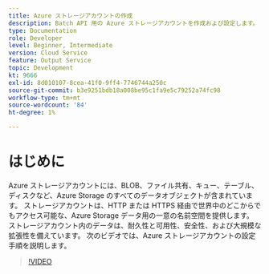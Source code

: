 ```yaml
---
title: Azure ストレージアカウントの作成
description: Batch API 用の Azure ストレージアカウントを作成および設定します。
type: Documentation
role: Developer
level: Beginner, Intermediate
version: Cloud Service
feature: Output Service
topic: Development
kt: 9666
exl-id: 8d010107-8cea-41f0-9ff4-7746744a250c
source-git-commit: b3e9251bdb18a008be95c1fa9e5c79252a74fc98
workflow-type: tm+mt
source-wordcount: '84'
ht-degree: 1%

---
```


# はじめに

Azure ストレージアカウントには、BLOB、ファイル共有、キュー、テーブル、ディスクなど、Azure Storage のすべてのデータオブジェクトが含まれています。 ストレージアカウントは、HTTP または HTTPS 経由で世界中のどこからでもアクセス可能な、Azure Storage データ用の一意の名前空間を提供します。 ストレージアカウント内のデータは、耐久性と可用性、安全性、および大規模な拡張性を備えています。
次のビデオでは、Azure ストレージアカウントの設定手順を説明します。

>[!VIDEO](https://video.tv.adobe.com/v/340127?quality=12&learn=on)
